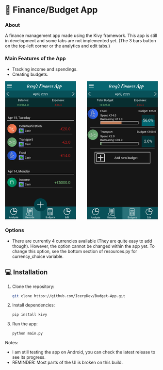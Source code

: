 # 🧊 Finance/Budget App

### About
A finance management app made using the Kivy framework. This app is still in development and some tabs are not implemented yet. (The 3 bars button on the top-left corner or the analytics and edit tabs.)

### Main Features of the App
- Tracking income and spendings.
- Creating budgets.

<div style="display: flex;">
  <a href="https://github.com/IceryDev">
    <img src="https://github.com/IceryDev/Budget-App/blob/2b4b98a5080adc5fe46330c793f88affc587f77c/Screenshots/SS1.png" alt="Records" width="300" />
  </a>
  &nbsp;&nbsp;&nbsp;&nbsp;&nbsp;&nbsp;&nbsp;&nbsp;&nbsp;
  </td>
  <a href="https://github.com/IceryDev">
    <img src="https://github.com/IceryDev/Budget-App/blob/2b4b98a5080adc5fe46330c793f88affc587f77c/Screenshots/SS2.png" alt="Budgets" width="300" />
  </a>
</div>

### Options
- There are currently 4 currencies available (They are quite easy to add though). However, the option cannot be changed within the app yet. To change this option, see the bottom section of resources.py for currency_choice variable.
  
## 💻 Installation
1. Clone the repository:

    ```bash
    git clone https://github.com/IceryDev/Budget-App.git

2. Install dependencies:

    ```bash
    pip install kivy

3. Run the app:

    ```bash
    python main.py

Notes:
- I am still testing the app on Android, you can check the latest release to see its progress.
- REMINDER: Most parts of the UI is broken on this build.
